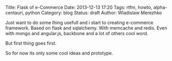 Title: Flask of e-Commerce
Date: 2013-12-13 17:20
Tags: rtfm, howto, alpha-centauri, python
Category: blog
Status: draft
Author: Wladislaw Merezhko

Just want to do some thing usefull and i start to creating e-commerce framework. Based on flask and sqlalchemy. With memcache and redis. Even with mongo and angular.js, backbone and a lot of others cool word.

But first thing goes first.

So for now its only some cool ideas and prototype.

